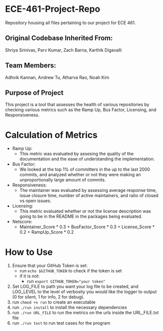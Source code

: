 # ECE-461-Project-Repo
Repository housing all files pertaining to our project for ECE 461.
## Original Codebase Inherited From:
Shriya Srinivas, Parv Kumar, Zach Barna, Karthik Digavalli
## Team Members:
Adhvik Kannan, Andrew Tu, Atharva Rao, Noah Kim

## Purpose of Project
This project is a tool that assesses the health of various repositories by checking various metrics such as the Ramp Up, Bus Factor, Licensing, and Responsiveness.

# Calculation of Metrics
- Ramp Up: 
    - This metric was evaluated by assesing the quality of the documentation and the ease of understanding the implementation.
- Bus Factor: 
    - We looked at the top 1% of committers in the up to the last 2000 commits, and analyzed whether or not they were making an unproportionally large amount of commits.
- Responsiveness:
    - The maintainer was evaluated by assessing average response time, issue closure time, number of active maintainers, and ratio of closed vs open issues.
- Licensing:
    - This metric evaluated whether or not the license description was going to be in the README in the packages being evaluated.
- Netscore:
    - Maintainer_Score * 0.3 + BusFactor_Score * 0.3 + License_Score * 0.2 + RampUp_Score * 0.2

# How to Use
1. Ensure that your GitHub Token is set:
    - run ```echo $GITHUB_TOKEN``` to check if the token is set
    - if it is not:
        - run ```export GITHUB_TOKEN="your token"```
2. Set LOG_FILE to path you want your log file to be created, and LOG_LEVEL to the level of verbosity you would like the logger to output (0 for silent, 1 for info, 2 for debug).
3. run ```chmod +x run``` to create an executable
4. run ```./run install``` to install the necessary dependencies
5. run ```./run URL_FILE``` to run the metrics on the urls inside the URL_FILE.txt file
6. run ```./run test``` to run test cases for the program
